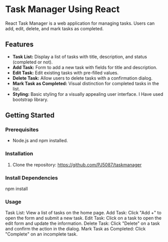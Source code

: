 # Task Manager Using React

React Task Manager is a web application for managing tasks. Users can add, edit, delete, and mark tasks as completed.

## Features

- **Task List:** Display a list of tasks with title, description, and status (completed or not).
- **Add Task:** Form to add a new task with fields for title and description.
- **Edit Task:** Edit existing tasks with pre-filled values.
- **Delete Task:** Allow users to delete tasks with a confirmation dialog.
- **Mark Task as Completed:** Visual distinction for completed tasks in the list.
- **Styling:** Basic styling for a visually appealing user interface. I Have used bootstrap library.

## Getting Started

### Prerequisites

- Node.js and npm installed.

### Installation

1. Clone the repository:
  https://github.com/PJ5087/taskmanager

### Install Dependencies
npm install

### Usage
Task List: View a list of tasks on the home page.
Add Task: Click "Add +" to open the form and submit a new task.
Edit Task: Click on a task to open the edit form and update the information.
Delete Task: Click "Delete" on a task and confirm the action in the dialog.
Mark Task as Completed: Click "Complete" on an incomplete task.




